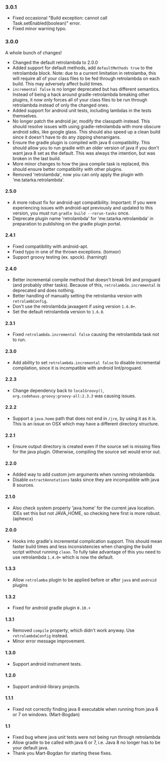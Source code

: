 ### 3.0.1
- Fixed occasional "Build exception: cannot call Task.setEnabled(boolean)" error.
- Fixed minor warning typo.

### 3.0.0
A whole bunch of changes!
- Changed the default retrolambda to 2.0.0
- Added support for default methods, add `defaultMethods true` to the retrolambda block. Note: due
  to a current limitation in retrolamba, this will require all of your class files to be fed through
  retrolambda on each build. This may adversely affect build times.
- `incremental false` is no longer deprecated but has different semantics. Instead of being a hack
  around gradle-retrolambda breaking other plugins, it now only forces all of your class files to be 
  run through retrolambda instead of only the changed ones.
- Added support for android unit tests, including lambdas in the tests themselves.
- No longer patch the android jar, modify the classpath instead. This should resolve issues with
  using gradle-retrolambda with more obscure android sdks, like google glass. This should also speed
  up a clean build since it doesn't have to do any zipping shenanigans.
- Ensure the gradle plugin is compiled with java 6 compatibility. This should allow you to run 
  gradle with an older version of java if you don't want java 8 set as the default. This was always
  the intention, but was broken in the last build.
- More minor changes to how the java compile task is replaced, this should ensure better 
  compatibility with other plugins.
- Removed 'retrolambda', now you can only apply the plugin with 'me.tatarka.retrolambda'.

#### 2.5.0
- A more robust fix for android-apt compatibility. Important: If you were experiencing issues with
android-apt previously and updated to this version, you must run `gradle build --rerun-tasks` once.
- Deprecate plugin name 'retrolambda' for 'me.tatarka.retrolambda' in preparation to publishing on
the gradle plugin portal.

#### 2.4.1
- Fixed compatibility with android-apt.
- Fixed typo in one of the thrown exceptions. (tomxor)
- Support groovy testing (ex. spock). (harningt)

#### 2.4.0

- Better incremental compile method that doesn't break lint and proguard (and
  probably other tasks). Because of this, `retrolambda.incremental` is deprecated
  and does nothing.
- Better handling of manually setting the retrolamba version with
  `retrolambConfig`.
- Don't use the retrolambda javaagent if using version `1.6.0+`.
- Set the default retrolambda version to `1.6.0`.

#### 2.3.1

- Fixed `retrolambda.incremental false` causing the retrolambda task not to run.

#### 2.3.0

- Add ability to set `retrolambda.incremental false` to disable incremental compilation, since it is
  incompatible with android lint/proguard.

#### 2.2.3

- Change dependency back to `localGroovy()`, `org.codehaus.groovy:groovy-all:2.3.3` was causing 
  issues.

#### 2.2.2

- Support a `java.home` path that does not end in `/jre`, by using it as it is.
This is an issue on OSX which may have a different directory structure.

#### 2.2.1

- Ensure output directory is created even if the source set is missing files for the java plugin.
Otherwise, compiling the source set would error out.

#### 2.2.0

- Added way to add custom jvm arguments when running retrolambda.
- Disable `extractAnnotations` tasks since they are incompatible with java 8 sources.

#### 2.1.0

- Also check system property 'java.home' for the current java location. IDEs set this but not
  JAVA_HOME, so checking here first is more robust. (aphexcx)

#### 2.0.0
- Hooks into gradle's incremental compilcation support. This should mean faster build times and less
  inconsistencies when changing the build script without running `clean`. To fully take advantage of
  this you need to use retrolambda `1.4.0+` which is now the default.

#### 1.3.3
- Allow `retrolamba` plugin to be applied before or after `java` and `android`
  plugins

#### 1.3.2
- Fixed for android gradle plugin `0.10.+`

#### 1.3.1
- Removed `compile` property, which didn't work anyway. Use `retrolambdaConfig`
  instead.
- Minor error message improvement.

#### 1.3.0
- Support android instrument tests.

#### 1.2.0
- Support android-library projects.

#### 1.1.1
- Fixed not correctly finding java 8 executable when running from java 6 or 7 on
  windows. (Mart-Bogdan)

#### 1.1
- Fixed bug where java unit tests were not being run through retrolambda
- Allow gradle to be called with java 6 or 7, i.e. Java 8 no longer has to be
  your default java.
- Thank you Mart-Bogdan for starting these fixes.

